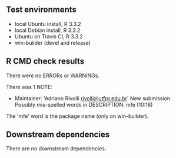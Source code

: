 ## Test environments
* local Ubuntu install, R 3.3.2
* local Debian install, R 3.3.2
* Ubuntu on Travis CI, R 3.3.2
* win-builder (devel and release)

## R CMD check results
There were no ERRORs or WARNINGs.

There was 1 NOTE:

* Maintainer: 'Adriano Rivolli <rivolli@utfpr.edu.br>'
New submission
Possibly mis-spelled words in DESCRIPTION:
  mfe (10:18)

The 'mfe' word is the package name (only on win-builder).

## Downstream dependencies
There are no downstream dependencies.
